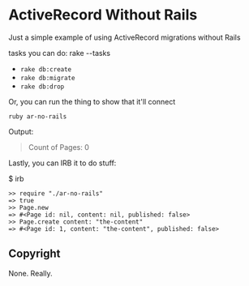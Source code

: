 ActiveRecord Without Rails
==========================

Just a simple example of using ActiveRecord migrations without Rails

tasks you can do:  rake --tasks

* `rake db:create`
* `rake db:migrate`
* `rake db:drop`

Or, you can run the thing to show that it'll connect

```
ruby ar-no-rails
```

Output:
> Count of Pages: 0

Lastly, you can IRB it to do stuff:

$ irb

```
>> require "./ar-no-rails"
=> true
>> Page.new
=> #<Page id: nil, content: nil, published: false>
>> Page.create content: "the-content"
=> #<Page id: 1, content: "the-content", published: false>
```

Copyright
---------
None. Really.
